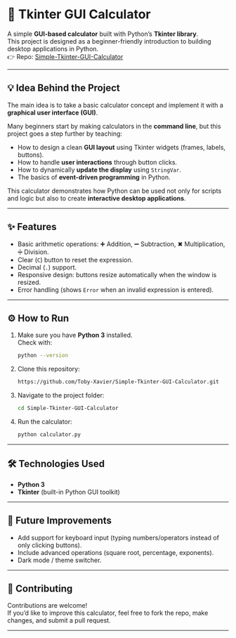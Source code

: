 # 🧮 Tkinter GUI Calculator

A simple **GUI-based calculator** built with Python’s **Tkinter library**.  
This project is designed as a beginner-friendly introduction to building desktop applications in Python.  
👉 Repo: [Simple-Tkinter-GUI-Calculator](https://github.com/Toby-Xavier/Simple-Tkinter-GUI-Calculator)

---

## 💡 Idea Behind the Project
The main idea is to take a basic calculator concept and implement it with a **graphical user interface (GUI)**.  

Many beginners start by making calculators in the **command line**, but this project goes a step further by teaching:
- How to design a clean **GUI layout** using Tkinter widgets (frames, labels, buttons).
- How to handle **user interactions** through button clicks.
- How to dynamically **update the display** using `StringVar`.
- The basics of **event-driven programming** in Python.

This calculator demonstrates how Python can be used not only for scripts and logic but also to create **interactive desktop applications**.

---

## ✨ Features
- Basic arithmetic operations: ➕ Addition, ➖ Subtraction, ✖ Multiplication, ➗ Division.
- Clear (`C`) button to reset the expression.
- Decimal (`.`) support.
- Responsive design: buttons resize automatically when the window is resized.
- Error handling (shows `Error` when an invalid expression is entered).

---

## ⚙️ How to Run
1. Make sure you have **Python 3** installed.  
   Check with:
   ```bash
   python --version
   ```
2. Clone this repository:
   ```bash
   https://github.com/Toby-Xavier/Simple-Tkinter-GUI-Calculator.git
   ```
3. Navigate to the project folder:
   ```bash
   cd Simple-Tkinter-GUI-Calculator
   ```
4. Run the calculator:
   ```bash
   python calculator.py
   ```

---

## 🛠️ Technologies Used
- **Python 3**
- **Tkinter** (built-in Python GUI toolkit)

---

## 🚀 Future Improvements
- Add support for keyboard input (typing numbers/operators instead of only clicking buttons).
- Include advanced operations (square root, percentage, exponents).
- Dark mode / theme switcher.

---

## 🤝 Contributing
Contributions are welcome!  
If you’d like to improve this calculator, feel free to fork the repo, make changes, and submit a pull request.

---
